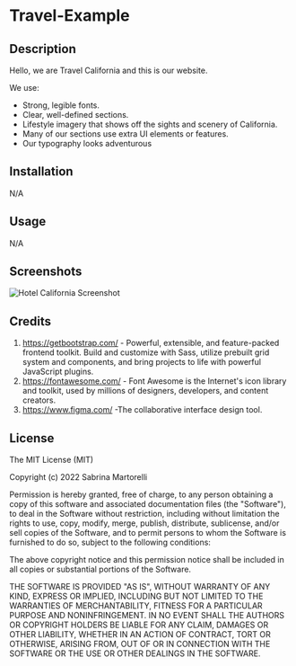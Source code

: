 # Travel-Example


## Description

Hello, we are Travel California and this is our website.

We use:
- Strong, legible fonts.
- Clear, well-defined sections.
- Lifestyle imagery that shows off the sights and scenery of California.
- Many of our sections  use extra UI elements or features.
- Our typography looks adventurous


## Installation

N/A 

## Usage

N/A


## Screenshots 

![Hotel California Screenshot](assets/images/screenshot.png)


  

## Credits

1. https://getbootstrap.com/ - Powerful, extensible, and feature-packed frontend toolkit. Build and customize with Sass, utilize prebuilt grid system and components, and bring projects to life with powerful JavaScript plugins.
2. https://fontawesome.com/ - Font Awesome is the Internet's icon library and toolkit, used by millions of designers, developers, and content creators.
3. https://www.figma.com/ -The collaborative interface design tool.



## License

The MIT License (MIT)

Copyright (c) 2022 Sabrina Martorelli

Permission is hereby granted, free of charge, to any person obtaining a copy of this software and associated documentation files (the "Software"), to deal in the Software without restriction, including without limitation the rights to use, copy, modify, merge, publish, distribute, sublicense, and/or sell copies of the Software, and to permit persons to whom the Software is furnished to do so, subject to the following conditions:

The above copyright notice and this permission notice shall be included in all copies or substantial portions of the Software.

THE SOFTWARE IS PROVIDED "AS IS", WITHOUT WARRANTY OF ANY KIND, EXPRESS OR IMPLIED, INCLUDING BUT NOT LIMITED TO THE WARRANTIES OF MERCHANTABILITY, FITNESS FOR A PARTICULAR PURPOSE AND NONINFRINGEMENT. IN NO EVENT SHALL THE AUTHORS OR COPYRIGHT HOLDERS BE LIABLE FOR ANY CLAIM, DAMAGES OR OTHER LIABILITY, WHETHER IN AN ACTION OF CONTRACT, TORT OR OTHERWISE, ARISING FROM, OUT OF OR IN CONNECTION WITH THE SOFTWARE OR THE USE OR OTHER DEALINGS IN THE SOFTWARE.